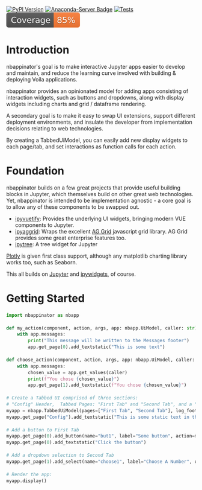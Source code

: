 [![PyPI Version](https://badge.fury.io/py/nbappinator.svg)](https://pypi.python.org/pypi/nbappinator)
[![Anaconda-Server Badge](https://anaconda.org/conda-forge/nbappinator/badges/version.svg)](https://anaconda.org/conda-forge/nbappinator)
[![Tests](https://github.com/iqmo-org/nbappinator/actions/workflows/build_release.yml/badge.svg)](https://github.com/iqmo-org/nbappinator/actions/workflows/build_release.yml)
[![Coverage badge](https://raw.githubusercontent.com/iqmo-org/nbappinator/python-coverage-comment-action-data/badge.svg)](https://htmlpreview.github.io/?https://github.com/iqmo-org/nbappinator/blob/python-coverage-comment-action-data/htmlcov/index.html)

# Introduction

nbappinator's goal is to make interactive Jupyter apps easier to develop and maintain, and reduce the learning curve involved with building & deploying Voila applications.

nbappinator provides an opinionated model for adding apps consisting of interaction widgets, such as buttons and dropdowns, along with display widgets including charts and grid / dataframe rendering.

A secondary goal is to make it easy to swap UI extensions, support different deployment environments, and insulate the developer from implementation decisions relating to web technologies.

By creating a TabbedUiModel, you can easily add new display widgets to each page/tab, and set interactions as function calls for each action.

# Foundation

nbappinator builds on a few great projects that provide useful building blocks in Jupyter, which themselves build on other great web technologies. Yet, nbappinator is intended to be implementation agnostic - a core goal is to allow any of these components to be swapped out.

- [ipyvuetify](https://ipyvuetify.readthedocs.io/en/latest/): Provides the underlying UI widgets, bringing modern VUE components to Jupyter.
- [ipyaggrid](https://github.com/widgetti/ipyaggrid): Wraps the excellent [AG Grid](https://ag-grid.com/) javascript grid library. AG Grid provides some great enterprise features too.
- [ipytree](https://github.com/jupyter-widgets-contrib/ipytree): A tree widget for Jupyter

[Plotly](https://plotly.com/) is given first class support, although any matplotlib charting library works too, such as Seaborn.

This all builds on [Jupyter](https://jupyter.org/) and [ipywidgets](https://ipywidgets.readthedocs.io/en/stable/), of course.

# Getting Started

```py
import nbappinator as nbapp

def my_action(component, action, args, app: nbapp.UiModel, caller: str):
    with app.messages:
        print("This message will be written to the Messages footer")
        app.get_page(0).add_textstatic("This is some text")

def choose_action(component, action, args, app: nbapp.UiModel, caller: str):
    with app.messages:
        chosen_value = app.get_values(caller)
        print(f"You chose {chosen_value}")
        app.get_page(1).add_textstatic(f"You chose {chosen_value}")

# Create a Tabbed UI comprised of three sections:
# "Config" Header,  Tabbed Pages: "First Tab" and "Second Tab", and a "Messages" Footer
myapp = nbapp.TabbedUiModel(pages=["First Tab", "Second Tab"], log_footer = "Messages", headers=["Config"])
myapp.get_page("Config").add_textstatic("This is some static text in the Config section of the page. You could add global settings, buttons and other widgets here.")

# Add a button to First Tab
myapp.get_page(0).add_button(name="but1", label="Some button", action=my_action)
myapp.get_page(0).add_textstatic("Click the button")

# Add a dropdown selection to Second Tab
myapp.get_page(1).add_select(name="choose1", label="Choose A Number", options=list(range(10)), action=choose_action)

# Render the app:
myapp.display()
```
